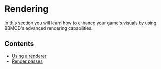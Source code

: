 # Rendering
In this section you will learn how to enhance your game's visuals by using
BBMOD's advanced rendering capabilities.

## Contents
* [Using a renderer](./UsingARenderer.html)
* [Render passes](./RenderPasses.html)
